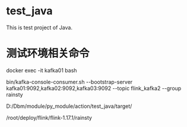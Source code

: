 # test_java
This is test project of Java.

# 测试环境相关命令

docker exec -it kafka01 bash

bin/kafka-console-consumer.sh --bootstrap-server kafka01:9092,kafka02:9092,kafka03:9092 --topic flink_kafka2 --group rainsty

D:/Dbm/module/py_module/action/test_java/target/

/root/deploy/flink/flink-1.17.1/rainsty
